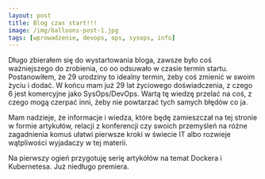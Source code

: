 ```yaml
---
layout: post
title: Blog czas start!!!
image: /img/balloons-post-1.jpg
tags: [wprowadzenie, devops, ops, sysops, info]
---
```


Długo zbierałem się do wystartowania bloga, zawsze było coś ważniejszego do zrobienia, co oo odsuwało w czasie termin startu.
Postanowiłem, że 29 urodziny to idealny termin, żeby coś zmienić w swoim życiu i dodać. W końcu mam już 29 lat życiowego doświadczenia, z czego 6 jest komercyjne jako SysOps/DevOps. Wartą tę wiedzę przelać na coś, z czego mogą czerpać inni, żeby nie powtarzać tych samych błędów co ja.

Mam nadzieje, że informacje i wiedza, które będę zamieszczał na tej stronie w formie artykułów, relacji z konferencji czy swoich przemyśleń na różne zagadnienia komuś ułatwi pierwsze kroki w świecie IT albo rozwieje wątpliwości wyjadaczy w tej materii.

Na pierwszy ogień przygotuję serię artykółów na temat Dockera i Kubernetesa. Już niedługo premiera. 

